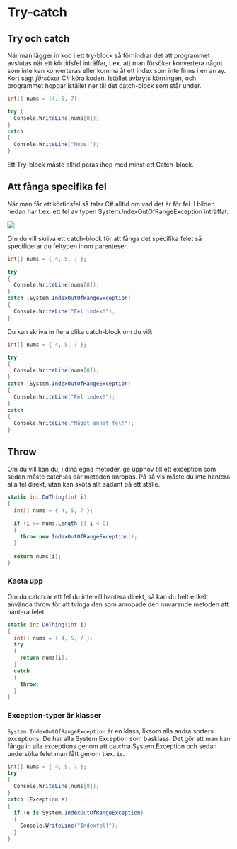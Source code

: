 # Try-catch

## Try och catch

När man lägger in kod i ett try-block så förhindrar det att programmet avslutas när ett körtidsfel inträffar, t.ex. att man försöker konvertera något som inte kan konverteras eller komma åt ett index som inte finns i en array. Kort sagt _försöker_ C\# köra koden. Istället avbryts körningen, och programmet hoppar istället ner till det catch-block som står under.

```csharp
int[] nums = {4, 5, 7};

try {
  Console.WriteLine(nums[8]);
}
catch
{
  Console.WriteLine("Nope!");
}
```

Ett Try-block måste alltid paras ihop med minst ett Catch-block.

## Att fånga specifika fel

När man får ett körtidsfel så talar C\# alltid om vad det är för fel. I bilden nedan har t.ex. ett fel av typen System.IndexOutOfRangeException inträffat.

![](https://lh3.googleusercontent.com/YBh2c0FAQfgZVefHm52Pr3pub75d4n8z44t1CC4dlhQA9jgXVxRjd7VhYjeNDjG93ZxW2Bfx-cQUiIrXMOmb34zwfoGh3zdovU9LWl24N5UoTHYpZKg6=w371)

Om du vill skriva ett catch-block för att fånga det specifika felet så specificerar du feltypen inom parenteser.

```csharp
int[] nums = { 4, 5, 7 };

try
{
  Console.WriteLine(nums[8]);
}
catch (System.IndexOutOfRangeException)
{
  Console.WriteLine("Fel index!");
}
```

Du kan skriva in flera olika catch-block om du vill:

```csharp
int[] nums = { 4, 5, 7 };

try
{
  Console.WriteLine(nums[8]);
}
catch (System.IndexOutOfRangeException)
{
  Console.WriteLine("Fel index!");
}
catch
{
  Console.WriteLine("Något annat fel!");
}
```

## Throw

Om du vill kan du, i dina egna metoder, ge upphov till ett exception som sedan måste catch:as där metoden anropas. På så vis måste du inte hantera alla fel direkt, utan kan sköta allt sådant på ett ställe.

```csharp
static int DoThing(int i)
{
  int[] nums = { 4, 5, 7 };
  
  if (i >= nums.Length || i < 0)
  {
    throw new IndexOutOfRangeException();
  }
  
  return nums[i];
}
```

### Kasta upp

Om du catch:ar ett fel du inte vill hantera direkt, så kan du helt enkelt använda throw för att tvinga den som anropade den nuvarande metoden att hantera felet.

```csharp
static int DoThing(int i)
{
  int[] nums = { 4, 5, 7 };
  try
  {
    return nums[i];
  }
  catch
  {
    throw;
  }
}
```

### Exception-typer är klasser <a id="h.p_-HPGx_Vm4yNb"></a>

`System.IndexOutOfRangeException` är en klass, liksom alla andra sorters exceptions. De har alla System.Exception som basklass. Det gör att man kan fånga in alla exceptions genom att catch:a System.Exception och sedan undersöka felet man fått genom t.ex. `is`.

```csharp
int[] nums = { 4, 5, 7 };
try
{
  Console.WriteLine(nums[8]);
}
catch (Exception e)
{
  if (e is System.IndexOutOfRangeException)
  {
    Console.WriteLine("Indexfel!");
  }
}
```

